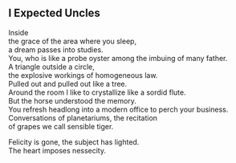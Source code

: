 I Expected Uncles
-----------------
Inside  
the grace of the area where you sleep,  
a dream passes into studies.  
You, who is like a probe oyster among the imbuing of many father.  
A triangle outside a circle,  
the explosive workings of homogeneous law.  
Pulled out and pulled out like a tree.  
Around the room I like to crystallize like a sordid flute.  
But the horse understood the memory.  
You refresh headlong into a modern office to perch your business.  
Conversations of planetariums, the recitation  
of grapes we call sensible tiger.  
  
Felicity is gone, the subject has lighted.  
The heart imposes nessecity.  
